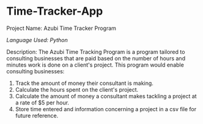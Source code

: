 # Time-Tracker-App
Project Name: Azubi Time Tracker Program

_Language Used: Python_

Description: The Azubi Time Tracking Program is a program tailored to consulting businesses that are paid based on the number of hours and minutes work is done on a client's project. This program would enable consulting businesses:
1. Track the amount of money their consultant is making.
2. Calculate the hours spent on the client's project.
3. Calculate the amount of money a consultant makes tackling a project at a rate of $5 per hour.
4. Store time entered and information concerning a project in a csv file for future reference.

